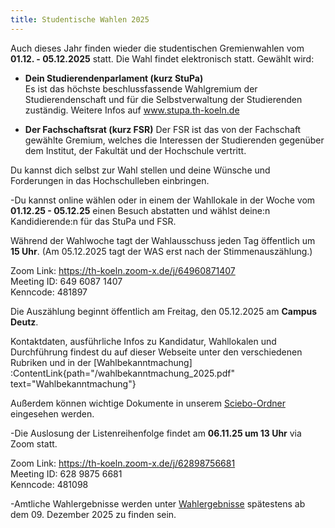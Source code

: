 ```yaml
---
title: Studentische Wahlen 2025
---
```


<!-- **!! DU BIST GEFRAGT !!** -->

Auch dieses Jahr finden wieder die studentischen Gremienwahlen vom **01.12. - 05.12.2025** statt. Die Wahl findet elektronisch statt. Gewählt wird:

- **Dein Studierendenparlament (kurz StuPa)**  
  Es ist das höchste beschlussfassende Wahlgremium der Studierendenschaft und für die Selbstverwaltung der Studierenden zuständig.
  Weitere Infos auf www.stupa.th-koeln.de

- **Der Fachschaftsrat (kurz FSR)**
  Der FSR ist das von der Fachschaft gewählte Gremium, welches die Interessen der Studierenden gegenüber dem Institut, der Fakultät und der Hochschule vertritt.

Du kannst dich selbst zur Wahl stellen und deine Wünsche und Forderungen in das Hochschulleben einbringen.

-Du kannst online wählen oder in einem der Wahllokale in der Woche vom **01.12.25 - 05.12.25** einen Besuch abstatten und wählst deine:n Kandidierende:n für das StuPa und FSR.

Während der Wahlwoche tagt der Wahlausschuss jeden Tag öffentlich um **15 Uhr**. (Am 05.12.2025 tagt der WAS erst nach der Stimmenauszählung.)

Zoom Link: https://th-koeln.zoom-x.de/j/64960871407  
Meeting ID: 649 6087 1407  
Kenncode: 481897 

Die Auszählung beginnt öffentlich am Freitag, den 05.12.2025 am **Campus Deutz**.

Kontaktdaten, ausführliche Infos zu Kandidatur, Wahllokalen und Durchführung findest du auf dieser Webseite unter den verschiedenen Rubriken und in der [Wahlbekanntmachung] 
:ContentLink{path="/wahlbekanntmachung_2025.pdf" text="Wahlbekanntmachung"}

Außerdem können wichtige Dokumente in unserem [Sciebo-Ordner](https://th-koeln.sciebo.de/s/t8SoFrD7PsqY94J) eingesehen werden.

-Die Auslosung der Listenreihenfolge findet am **06.11.25 um 13 Uhr** via Zoom statt.

Zoom Link: https://th-koeln.zoom-x.de/j/62898756681  
Meeting ID: 628 9875 6681  
Kenncode: 481098

-Amtliche Wahlergebnisse werden unter [Wahlergebnisse](/wahlergebnisse) spätestens ab dem 09. Dezember 2025 zu finden sein.
